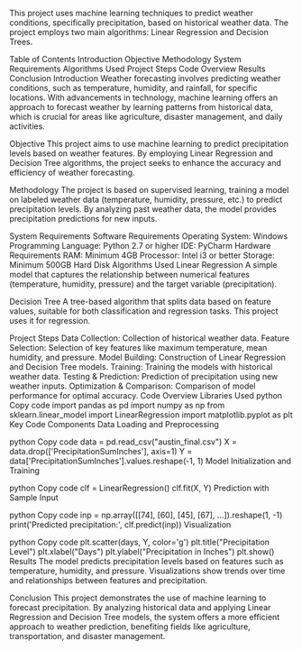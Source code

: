 This project uses machine learning techniques to predict weather conditions, specifically precipitation, based on historical weather data. The project employs two main algorithms: Linear Regression and Decision Trees.

Table of Contents
Introduction
Objective
Methodology
System Requirements
Algorithms Used
Project Steps
Code Overview
Results
Conclusion
Introduction
Weather forecasting involves predicting weather conditions, such as temperature, humidity, and rainfall, for specific locations. With advancements in technology, machine learning offers an approach to forecast weather by learning patterns from historical data, which is crucial for areas like agriculture, disaster management, and daily activities.

Objective
This project aims to use machine learning to predict precipitation levels based on weather features. By employing Linear Regression and Decision Tree algorithms, the project seeks to enhance the accuracy and efficiency of weather forecasting.

Methodology
The project is based on supervised learning, training a model on labeled weather data (temperature, humidity, pressure, etc.) to predict precipitation levels. By analyzing past weather data, the model provides precipitation predictions for new inputs.

System Requirements
Software Requirements
Operating System: Windows
Programming Language: Python 2.7 or higher
IDE: PyCharm
Hardware Requirements
RAM: Minimum 4GB
Processor: Intel i3 or better
Storage: Minimum 500GB Hard Disk
Algorithms Used
Linear Regression
A simple model that captures the relationship between numerical features (temperature, humidity, pressure) and the target variable (precipitation).

Decision Tree
A tree-based algorithm that splits data based on feature values, suitable for both classification and regression tasks. This project uses it for regression.

Project Steps
Data Collection: Collection of historical weather data.
Feature Selection: Selection of key features like maximum temperature, mean humidity, and pressure.
Model Building: Construction of Linear Regression and Decision Tree models.
Training: Training the models with historical weather data.
Testing & Prediction: Prediction of precipitation using new weather inputs.
Optimization & Comparison: Comparison of model performance for optimal accuracy.
Code Overview
Libraries Used
python
Copy code
import pandas as pd
import numpy as np
from sklearn.linear_model import LinearRegression
import matplotlib.pyplot as plt
Key Code Components
Data Loading and Preprocessing

python
Copy code
data = pd.read_csv("austin_final.csv")
X = data.drop(['PrecipitationSumInches'], axis=1)
Y = data['PrecipitationSumInches'].values.reshape(-1, 1)
Model Initialization and Training

python
Copy code
clf = LinearRegression()
clf.fit(X, Y)
Prediction with Sample Input

python
Copy code
inp = np.array([[74], [60], [45], [67], ...]).reshape(1, -1)
print('Predicted precipitation:', clf.predict(inp))
Visualization

python
Copy code
plt.scatter(days, Y, color='g')
plt.title("Precipitation Level")
plt.xlabel("Days")
plt.ylabel("Precipitation in Inches")
plt.show()
Results
The model predicts precipitation levels based on features such as temperature, humidity, and pressure. Visualizations show trends over time and relationships between features and precipitation.

Conclusion
This project demonstrates the use of machine learning to forecast precipitation. By analyzing historical data and applying Linear Regression and Decision Tree models, the system offers a more efficient approach to weather prediction, benefiting fields like agriculture, transportation, and disaster management.
